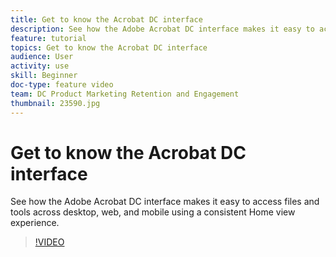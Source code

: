 ```yaml
---
title: Get to know the Acrobat DC interface
description: See how the Adobe Acrobat DC interface makes it easy to access files and tools across desktop, web, and mobile
feature: tutorial
topics: Get to know the Acrobat DC interface
audience: User
activity: use
skill: Beginner
doc-type: feature video
team: DC Product Marketing Retention and Engagement
thumbnail: 23590.jpg
---
```


# Get to know the Acrobat DC interface

See how the Adobe Acrobat DC interface makes it easy to access files and tools across desktop, web, and mobile using a consistent Home view experience.

>[!VIDEO](https://video.tv.adobe.com/v/23590/?learn=on?hidetitle=true)
